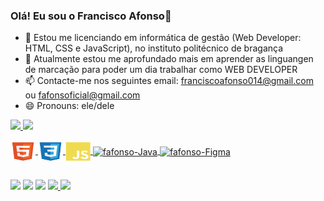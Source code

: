 ### Olá! Eu sou o Francisco Afonso👋

- 🔭 Estou me licenciando em informática de gestão (Web Developer: HTML, CSS e JavaScript), no instituto politécnico de bragança
- 🌱 Atualmente estou me aprofundado mais em aprender as linguangen de marcação para poder um dia trabalhar como WEB DEVELOPER
- 📫 Contacte-me nos seguintes email: franciscoafonso014@gmail.com ou fafonsoficial@gmail.com
- 😄 Pronouns: ele/dele

<div>
  <a href="">
    <img height="180em" src="https://github-readme-stats.vercel.app/api?username=fafonso-hub&show_icons=true&theme=transparent">
    <img height="180em" src="https://github-readme-stats.vercel.app/api/top-langs/?username=fafonso-hub&layout=compact&langs_count=16&theme=transparent"/>
</div>

<div style="display: inline_block"><br>
  <img align="center" alt="fafonso-HTML" height="30" width="40" src="https://raw.githubusercontent.com/devicons/devicon/master/icons/html5/html5-original.svg">
  <img align="center" alt="fafonso-CSS" height="30" width="40" src="https://raw.githubusercontent.com/devicons/devicon/master/icons/css3/css3-original.svg">
  <img align="center" alt="fafonso-Js" height="30" width="40" src="https://raw.githubusercontent.com/devicons/devicon/master/icons/javascript/javascript-plain.svg">
  <img align="center" alt="fafonso-Java" heigth="30" width="40" src="https://cdn.jsdelivr.net/gh/devicons/devicon@latest/icons/java/java-original-wordmark.svg">
  <img align="center" alt="fafonso-Figma" heigth="30" width="40" src="https://cdn.jsdelivr.net/gh/devicons/devicon@latest/icons/figma/figma-original.svg">            
</div>

  ##

  <div>
    <a href = "mailto:franciscoafonso014@gmail.com"><img src="https://img.shields.io/badge/-Gmail-%23333?style=for-the-badge&logo=gmail&logoColor=white" target="_blank"></a>
    <a href="https://www.linkedin.com/in/francisco-afonso-1b903b204/" target="_blank"><img src="https://img.shields.io/badge/-LinkedIn-%230077B5?style=for-the-badge&logo=linkedin&logoColor=white" target="_blank"></a>
    <a href="https://www.instagram.com/fafonsoficial/" target="_blank"><img src="https://img.shields.io/badge/Instagram-E4405F?style=for-the-badge&logo=instagram&logoColor=white" target="_blank"></a>
    <a href="#" target="_blank"><img src="https://img.shields.io/badge/WhatsApp-25D366?style=for-the-badge&logo=whatsapp&logoColor=white">
    <a href="https://www.facebook.com/franciscoafonso014?locale=pt_PT" target="_blank"><img src="https://img.shields.io/badge/Facebook-1877F2?style=for-the-badge&logo=facebook&logoColor=white">
  </div>

